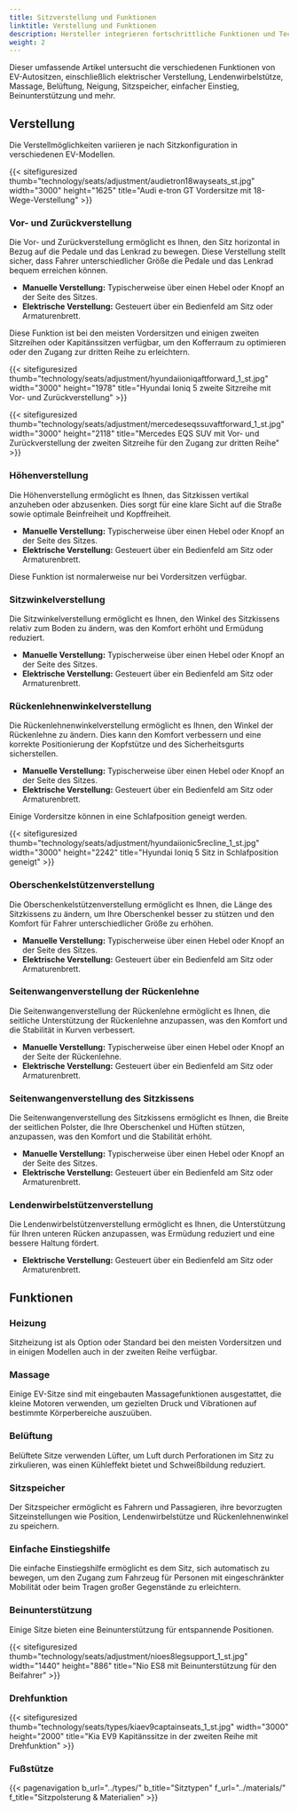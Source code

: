 ```yaml
---
title: Sitzverstellung und Funktionen
linktitle: Verstellung und Funktionen
description: Hersteller integrieren fortschrittliche Funktionen und Technologien in ihre Sitze, um den Passagieren Komfort und Bequemlichkeit zu bieten.
weight: 2
---
```

<!-- markdownlint-disable MD033 -->

Dieser umfassende Artikel untersucht die verschiedenen Funktionen von EV-Autositzen, einschließlich elektrischer Verstellung, Lendenwirbelstütze, Massage, Belüftung, Neigung, Sitzspeicher, einfacher Einstieg, Beinunterstützung und mehr.

## Verstellung

Die Verstellmöglichkeiten variieren je nach Sitzkonfiguration in verschiedenen EV-Modellen.

{{< sitefiguresized thumb="technology/seats/adjustment/audietron18wayseats_st.jpg" width="3000" height="1625" title="Audi e-tron GT Vordersitze mit 18-Wege-Verstellung" >}}

### Vor- und Zurückverstellung

Die Vor- und Zurückverstellung ermöglicht es Ihnen, den Sitz horizontal in Bezug auf die Pedale und das Lenkrad zu bewegen. Diese Verstellung stellt sicher, dass Fahrer unterschiedlicher Größe die Pedale und das Lenkrad bequem erreichen können.

- **Manuelle Verstellung:** Typischerweise über einen Hebel oder Knopf an der Seite des Sitzes.
- **Elektrische Verstellung:** Gesteuert über ein Bedienfeld am Sitz oder Armaturenbrett.

Diese Funktion ist bei den meisten Vordersitzen und einigen zweiten Sitzreihen oder Kapitänssitzen verfügbar, um den Kofferraum zu optimieren oder den Zugang zur dritten Reihe zu erleichtern.

{{< sitefiguresized thumb="technology/seats/adjustment/hyundaiioniqaftforward_1_st.jpg" width="3000" height="1978" title="Hyundai Ioniq 5 zweite Sitzreihe mit Vor- und Zurückverstellung" >}}

{{< sitefiguresized thumb="technology/seats/adjustment/mercedeseqssuvaftforward_1_st.jpg" width="3000" height="2118" title="Mercedes EQS SUV mit Vor- und Zurückverstellung der zweiten Sitzreihe für den Zugang zur dritten Reihe" >}}

### Höhenverstellung

Die Höhenverstellung ermöglicht es Ihnen, das Sitzkissen vertikal anzuheben oder abzusenken. Dies sorgt für eine klare Sicht auf die Straße sowie optimale Beinfreiheit und Kopffreiheit.

- **Manuelle Verstellung:** Typischerweise über einen Hebel oder Knopf an der Seite des Sitzes.
- **Elektrische Verstellung:** Gesteuert über ein Bedienfeld am Sitz oder Armaturenbrett.

Diese Funktion ist normalerweise nur bei Vordersitzen verfügbar.

### Sitzwinkelverstellung

Die Sitzwinkelverstellung ermöglicht es Ihnen, den Winkel des Sitzkissens relativ zum Boden zu ändern, was den Komfort erhöht und Ermüdung reduziert.

- **Manuelle Verstellung:** Typischerweise über einen Hebel oder Knopf an der Seite des Sitzes.
- **Elektrische Verstellung:** Gesteuert über ein Bedienfeld am Sitz oder Armaturenbrett.

### Rückenlehnenwinkelverstellung

Die Rückenlehnenwinkelverstellung ermöglicht es Ihnen, den Winkel der Rückenlehne zu ändern. Dies kann den Komfort verbessern und eine korrekte Positionierung der Kopfstütze und des Sicherheitsgurts sicherstellen.

- **Manuelle Verstellung:** Typischerweise über einen Hebel oder Knopf an der Seite des Sitzes.
- **Elektrische Verstellung:** Gesteuert über ein Bedienfeld am Sitz oder Armaturenbrett.

Einige Vordersitze können in eine Schlafposition geneigt werden.

{{< sitefiguresized thumb="technology/seats/adjustment/hyundaiionic5recline_1_st.jpg" width="3000" height="2242" title="Hyundai Ioniq 5 Sitz in Schlafposition geneigt" >}}

### Oberschenkelstützenverstellung

Die Oberschenkelstützenverstellung ermöglicht es Ihnen, die Länge des Sitzkissens zu ändern, um Ihre Oberschenkel besser zu stützen und den Komfort für Fahrer unterschiedlicher Größe zu erhöhen.

- **Manuelle Verstellung:** Typischerweise über einen Hebel oder Knopf an der Seite des Sitzes.
- **Elektrische Verstellung:** Gesteuert über ein Bedienfeld am Sitz oder Armaturenbrett.

### Seitenwangenverstellung der Rückenlehne

Die Seitenwangenverstellung der Rückenlehne ermöglicht es Ihnen, die seitliche Unterstützung der Rückenlehne anzupassen, was den Komfort und die Stabilität in Kurven verbessert.

- **Manuelle Verstellung:** Typischerweise über einen Hebel oder Knopf an der Seite der Rückenlehne.
- **Elektrische Verstellung:** Gesteuert über ein Bedienfeld am Sitz oder Armaturenbrett.

### Seitenwangenverstellung des Sitzkissens

Die Seitenwangenverstellung des Sitzkissens ermöglicht es Ihnen, die Breite der seitlichen Polster, die Ihre Oberschenkel und Hüften stützen, anzupassen, was den Komfort und die Stabilität erhöht.

- **Manuelle Verstellung:** Typischerweise über einen Hebel oder Knopf an der Seite des Sitzes.
- **Elektrische Verstellung:** Gesteuert über ein Bedienfeld am Sitz oder Armaturenbrett.

### Lendenwirbelstützenverstellung

Die Lendenwirbelstützenverstellung ermöglicht es Ihnen, die Unterstützung für Ihren unteren Rücken anzupassen, was Ermüdung reduziert und eine bessere Haltung fördert.

- **Elektrische Verstellung:** Gesteuert über ein Bedienfeld am Sitz oder Armaturenbrett.

## Funktionen

### Heizung

Sitzheizung ist als Option oder Standard bei den meisten Vordersitzen und in einigen Modellen auch in der zweiten Reihe verfügbar.

### Massage

Einige EV-Sitze sind mit eingebauten Massagefunktionen ausgestattet, die kleine Motoren verwenden, um gezielten Druck und Vibrationen auf bestimmte Körperbereiche auszuüben.

### Belüftung

Belüftete Sitze verwenden Lüfter, um Luft durch Perforationen im Sitz zu zirkulieren, was einen Kühleffekt bietet und Schweißbildung reduziert.

### Sitzspeicher

Der Sitzspeicher ermöglicht es Fahrern und Passagieren, ihre bevorzugten Sitzeinstellungen wie Position, Lendenwirbelstütze und Rückenlehnenwinkel zu speichern.

### Einfache Einstiegshilfe

Die einfache Einstiegshilfe ermöglicht es dem Sitz, sich automatisch zu bewegen, um den Zugang zum Fahrzeug für Personen mit eingeschränkter Mobilität oder beim Tragen großer Gegenstände zu erleichtern.

### Beinunterstützung

Einige Sitze bieten eine Beinunterstützung für entspannende Positionen.

{{< sitefiguresized thumb="technology/seats/adjustment/nioes8legsupport_1_st.jpg" width="1440" height="886" title="Nio ES8 mit Beinunterstützung für den Beifahrer" >}}

### Drehfunktion

{{< sitefiguresized thumb="technology/seats/types/kiaev9captainseats_1_st.jpg" width="3000" height="2000" title="Kia EV9 Kapitänssitze in der zweiten Reihe mit Drehfunktion" >}}

### Fußstütze

{{< pagenavigation b_url="../types/" b_title="Sitztypen" f_url="../materials/" f_title="Sitzpolsterung & Materialien" >}}